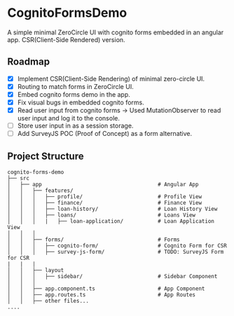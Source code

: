 # CognitoFormsDemo

A simple minimal ZeroCircle UI with cognito forms embedded in an angular app. CSR(Client-Side Rendered) version.

## Roadmap

- [x] Implement CSR(Client-Side Rendering) of minimal zero-circle UI.
- [x] Routing to match forms in ZeroCircle UI.
- [x] Embed cognito forms demo in the app.
- [x] Fix visual bugs in embedded cognito forms.
- [x] Read user input from cognito forms -> Used MutationObserver to read user input and log it to the console.
- [ ] Store user input in as a session storage.
- [ ] Add SurveyJS POC (Proof of Concept) as a form alternative.

## Project Structure

```
cognito-forms-demo
├── src
│   ├── app                                     # Angular App
│   │   ├── features/
│   │   │   ├── profile/                        # Profile View
│   │   │   ├── finance/                        # Finance View
│   │   │   ├── loan-history/                   # Loan History View
│   │   │   ├── loans/                          # Loans View
│   │   │   |   ├── loan-application/           # Loan Application View
│   │   │   
│   │   ├── forms/                              # Forms
│   │   │   ├── cognito-form/                   # Cognito Form for CSR
│   │   │   ├── survey-js-form/                 # TODO: SurveyJS Form for CSR
|   |   |
│   │   ├── layout
│   │   │   ├── sidebar/                        # Sidebar Component
│   │   │
│   │   ├── app.component.ts                    # App Component
│   │   ├── app.routes.ts                       # App Routes
│   │   ├── other files...
....
```
